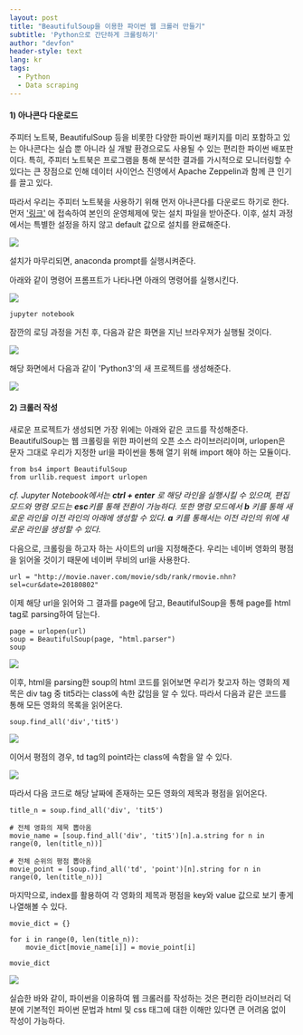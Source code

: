 ```yaml
---
layout: post
title: "BeautifulSoup을 이용한 파이썬 웹 크롤러 만들기"
subtitle: 'Python으로 간단하게 크롤링하기'
author: "devfon"
header-style: text
lang: kr
tags:
  - Python
  - Data scraping
---
```


#### 1) 아나콘다 다운로드

주피터 노트북, BeautifulSoup 등을 비롯한 다양한 파이썬 패키지를 미리 포함하고 있는 아나콘다는 실습 뿐 아니라 실 개발 환경으로도 사용될 수 있는 편리한 파이썬 배포판이다. 특히, 주피터 노트북은 프로그램을 통해 분석한 결과를 가시적으로 모니터링할 수 있다는 큰 장점으로 인해 데이터 사이언스 진영에서 Apache Zeppelin과 함께 큰 인기를 끌고 있다.

따라서 우리는 주피터 노트북을 사용하기 위해 먼저 아나콘다를 다운로드 하기로 한다. 먼저 ['링크'](https://www.anaconda.com/download/) 에 접속하여 본인의 운영체제에 맞는 설치 파일을 받아준다. 이후, 설치 과정에서는 특별한 설정을 하지 않고 default 값으로 설치를 완료해준다.

![](/img/in-post/crawl1.jpg)

설치가 마무리되면, anaconda prompt를 실행시켜준다.

아래와 같이 명령어 프롬프트가 나타나면 아래의 명령어를 실행시킨다.

![](/img/in-post/crawl2.jpg)

```
jupyter notebook 
```
잠깐의 로딩 과정을 거친 후, 다음과 같은 화면을 지닌 브라우져가 실행될 것이다. 

![](/img/in-post/crawl3.png)

해당 화면에서 다음과 같이 'Python3'의 새 프로젝트를 생성해준다.

![](/img/in-post/crawl4.png)

#### 2) 크롤러 작성

새로운 프로젝트가 생성되면 가장 위에는 아래와 같은 코드를 작성해준다. BeautifulSoup는 웹 크롤링을 위한 파이썬의 오픈 소스 라이브러리이며, urlopen은 문자 그대로 우리가 지정한 url을 파이썬을 통해 열기 위해 import 해야 하는 모듈이다.

```
from bs4 import BeautifulSoup
from urllib.request import urlopen
```


*cf. Jupyter Notebook에서는 **ctrl + enter** 로 해당 라인을 실행시킬 수 있으며, 편집 모드와 명령 모드는 **esc**키를 통해 전환이 가능하다. 또한 명령 모드에서 **b** 키를 통해 새로운 라인을 이전 라인의 아래에 생성할 수 있다. **a** 키를 통해서는 이전 라인의 위에 새로운 라인을 생성할 수 있다.*


다음으로, 크롤링을 하고자 하는 사이트의 url을 지정해준다. 우리는 네이버 영화의 평점을 읽어올 것이기 때문에 네이버 무비의 url을 사용한다.

```
url = "http://movie.naver.com/movie/sdb/rank/rmovie.nhn?sel=cur&date=20180802" 
```

이제 해당 url을 읽어와 그 결과를 page에 담고, BeautifulSoup을 통해 page를 html tag로 parsing하여 담는다.

```
page = urlopen(url)
soup = BeautifulSoup(page, "html.parser")
soup
```

![](/img/in-post/crawl5.png)

이후, html을 parsing한 soup의 html 코드를 읽어보면 우리가 찾고자 하는 영화의 제목은 div tag 중 tit5라는 class에 속한 값임을 알 수 있다. 따라서 다음과 같은 코드를 통해 모든 영화의 목록을 읽어온다.

```
soup.find_all('div','tit5')
```

![](/img/in-post/crawl6.png)

이어서 평점의 경우, td tag의 point라는 class에 속함을 알 수 있다.

![](/img/in-post/crawl7.png)

따라서 다음 코드로 해당 날짜에 존재하는 모든 영화의 제목과 평점을 읽어온다.  

```
title_n = soup.find_all('div', 'tit5')

# 전체 영화의 제목 뽑아옴
movie_name = [soup.find_all('div', 'tit5')[n].a.string for n in range(0, len(title_n))]

# 전체 순위의 평점 뽑아옴
movie_point = [soup.find_all('td', 'point')[n].string for n in range(0, len(title_n))]
```

마지막으로, index를 활용하여 각 영화의 제목과 평점을 key와 value 값으로 보기 좋게 나열해볼 수 있다.

```
movie_dict = {}

for i in range(0, len(title_n)): 
    movie_dict[movie_name[i]] = movie_point[i]

movie_dict
```

![](/img/in-post/crawl8.png)

실습한 바와 같이, 파이썬을 이용하여 웹 크롤러를 작성하는 것은 편리한 라이브러리 덕분에 기본적인 파이썬 문법과 html 및 css 태그에 대한 이해만 있다면 큰 어려움 없이 작성이 가능하다. 